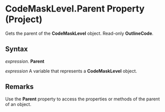 
# CodeMaskLevel.Parent Property (Project)

Gets the parent of the  **CodeMaskLevel** object. Read-only **OutlineCode**.


## Syntax

 _expression_. **Parent**

 _expression_ A variable that represents a **CodeMaskLevel** object.


## Remarks

Use the  **Parent** property to access the properties or methods of the parent of an object.

